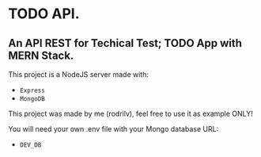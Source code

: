 # TODO API.

## An API REST for Techical Test; TODO App with MERN Stack.

This project is a NodeJS server made with:

- `Express`
- `MongoDB`

This project was made by me (rodrilv), feel free to use it as example ONLY!

You will need your own .env file with your Mongo database URL:

- `DEV_DB`
